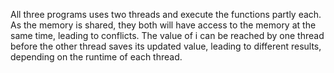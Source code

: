 
All three programs uses two threads and execute the functions partly each. As the memory is shared, they both will have access to the memory at the same time, leading to conflicts. The value of i can be reached by one thread before the other thread saves its updated value, leading to different results, depending on the runtime of each thread.
